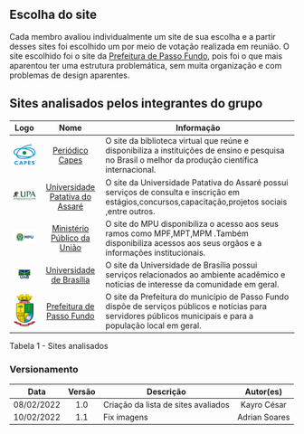 ## Escolha do site

 Cada membro avaliou individualmente um site de sua escolha e a partir desses sites foi escolhido um por meio de votação realizada em reunião. O site escolhido foi o site da [Prefeitura de Passo Fundo](http://www.pmpf.rs.gov.br/), pois foi o que mais aparentou ter uma estrutura problemática, sem muita organização e com  problemas de design aparentes.


## Sites analisados pelos integrantes do grupo

 |                          **Logo**                          |                      **Nome**                       | **Informação**                                                                                                                                                                                           |
 | :--------------------------------------------------------: | :-------------------------------------------------: | ------------------------------------------------------------------------------------------------------------------------------------------------------------------------------------------------------- |
 | ![image info](https://github.com/Interacao-Humano-Computador/2021.2-Prefeitura-de-Passo-Fundo/blob/main/docs/assets/img/logo-capes.png) |      [Periódico Capes](https://www-periodicos-capes-gov-br.ezl.periodicos.capes.gov.br/index.php)       |O site da biblioteca virtual que reúne e disponibiliza a instituições de ensino e pesquisa no Brasil o melhor da produção científica internacional.                                   |
 | ![image info](https://github.com/Interacao-Humano-Computador/2021.2-Prefeitura-de-Passo-Fundo/blob/main/docs/assets/img/logo-upa.png ) |         [Universidade Patativa do Assaré](https://home.universidadepatativa.com.br/)         |O  site da  Universidade Patativa do Assaré possui serviços de consulta e inscrição em estágios,concursos,capacitação,projetos sociais ,entre outros.
 |  ![image info](https://github.com/Interacao-Humano-Computador/2021.2-Prefeitura-de-Passo-Fundo/blob/main/docs/assets/img/logo-mpu.png)   | [Ministério Público da União](http://www.mpu.mp.br/) |  O site do MPU disponibiliza o acesso aos seus ramos como MPF,MPT,MPM .Também disponibiliza acessos aos seus orgãos e a informações institucionais.           |
 |  ![image info](https://github.com/Interacao-Humano-Computador/2021.2-Prefeitura-de-Passo-Fundo/blob/main/docs/assets/img/logo-unb.jpeg )  |  [Universidade de Brasília](https://www.unb.br/)   |  O site da Universidade de Brasília possui serviços relacionados ao ambiente acadêmico  e notícias de interesse da comunidade em geral.                                                        |
 |  ![image info](https://github.com/Interacao-Humano-Computador/2021.2-Prefeitura-de-Passo-Fundo/blob/main/docs/assets/img/logo-passo-fundo.png)  |  [Prefeitura de Passo Fundo](http://www.pmpf.rs.gov.br/)   | O site da Prefeitura do município de Passo Fundo dispõe de serviços públicos e notícias para servidores públicos municipais e para a população local em geral.                                                         |


<figcaption>Tabela 1 - Sites analisados </figcaption> 

### Versionamento

 | **Data**   | **Versão** | **Descrição**                            |                **Autor(es)**                 |
 | ---------- | :--------: | ---------------------------------------- | :------------------------------------------: |
 | 08/02/2022 |    1.0     | Criação da lista de sites avaliados            |        Kayro César          |
 | 10/02/2022 |    1.1     | Fix imagens            |        Adrian Soares        |
 

